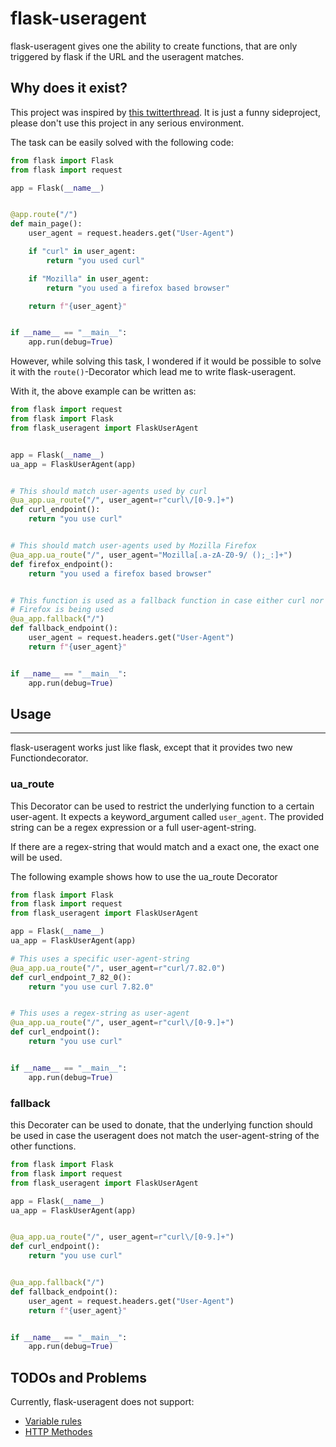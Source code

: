 flask-useragent
===============

flask-useragent gives one the ability to create functions, that are only
triggered by flask if the URL and the useragent matches.

Why does it exist?
------------------

This project was inspired by [this twitterthread](https://twitter.com/thomasfricke/status/1373927911561043971).
It is just a funny sideproject, please don't use this project in
any serious environment.

The task can be easily solved with the following code:
~~~python
from flask import Flask
from flask import request

app = Flask(__name__)


@app.route("/")
def main_page():
    user_agent = request.headers.get("User-Agent")

    if "curl" in user_agent:
        return "you used curl"

    if "Mozilla" in user_agent:
        return "you used a firefox based browser"

    return f"{user_agent}"


if __name__ == "__main__":
    app.run(debug=True)
~~~

However, while solving this task, I wondered if it would be possible to solve
it with the ```route()```-Decorator which lead me to write flask-useragent.

With it, the above example can be written as:

~~~python
from flask import request
from flask import Flask
from flask_useragent import FlaskUserAgent


app = Flask(__name__)
ua_app = FlaskUserAgent(app)


# This should match user-agents used by curl
@ua_app.ua_route("/", user_agent=r"curl\/[0-9.]+")
def curl_endpoint():
    return "you use curl"


# This should match user-agents used by Mozilla Firefox
@ua_app.ua_route("/", user_agent="Mozilla[.a-zA-Z0-9/ ();_:]+")
def firefox_endpoint():
    return "you used a firefox based browser"


# This function is used as a fallback function in case either curl nor
# Firefox is being used
@ua_app.fallback("/")
def fallback_endpoint():
    user_agent = request.headers.get("User-Agent")
    return f"{user_agent}"


if __name__ == "__main__":
    app.run(debug=True)
~~~

Usage
-----
-----

flask-useragent works just like flask, except that it provides two new
Functiondecorator.

### ua_route

This Decorator can be used to restrict the underlying function to
a certain user-agent. It expects a keyword_argument called ```user_agent```.
The provided string can be a regex expression or a full user-agent-string.

If there are a regex-string that would match and a exact one, the exact one
will be used.

The following example shows how to use the ua_route Decorator
~~~python
from flask import Flask
from flask import request
from flask_useragent import FlaskUserAgent

app = Flask(__name__)
ua_app = FlaskUserAgent(app)

# This uses a specific user-agent-string 
@ua_app.ua_route("/", user_agent=r"curl/7.82.0")
def curl_endpoint_7_82_0():
    return "you use curl 7.82.0"


# This uses a regex-string as user-agent
@ua_app.ua_route("/", user_agent=r"curl\/[0-9.]+")
def curl_endpoint():
    return "you use curl"


if __name__ == "__main__":
    app.run(debug=True)
~~~

### fallback

this Decorater can be used to donate, that the underlying function
should be used in case the useragent does not match the user-agent-string of
the other functions.
~~~python
from flask import Flask
from flask import request
from flask_useragent import FlaskUserAgent

app = Flask(__name__)
ua_app = FlaskUserAgent(app)


@ua_app.ua_route("/", user_agent=r"curl\/[0-9.]+")
def curl_endpoint():
    return "you use curl"


@ua_app.fallback("/")
def fallback_endpoint():
    user_agent = request.headers.get("User-Agent")
    return f"{user_agent}"


if __name__ == "__main__":
    app.run(debug=True)
~~~


TODOs and Problems
-----

Currently, flask-useragent does not support:  
* [Variable rules](https://flask.palletsprojects.com/en/2.1.x/quickstart/#variable-rules)  
* [HTTP Methodes](https://flask.palletsprojects.com/en/2.1.x/quickstart/#http-methods)  